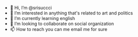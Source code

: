 - 👋 Hi, I’m @srisuccci
- 👀 I’m interested in anything that's related to art and politics
- 🌱 I’m currently learning english
- 💞️ I’m looking to collaborate on social organization
- 📫 How to reach you can me email me for sure

<!---
srisuccci/srisuccci is a ✨ special ✨ repository because its `README.md` (this file) appears on your GitHub profile.
You can click the Preview link to take a look at your changes.
--->
